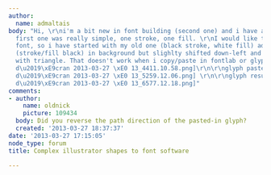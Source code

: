 ```yaml
---
author:
  name: admaltais
body: "Hi, \r\ni'm a bit new in font building (second one) and i have a problem. The
  first one was really simple, one stroke, one fill. \r\nI would like to make a 3D
  font, so i have started with my old one (black stroke, white fill) added the same
  (stroke/fill black) in background but slighlty shifted down-left and hold filled
  with triangle. That doesn't work when i copy/paste in fontlab or glyph.\r\n\r\nThanks\r\nAlex\r\n\r\nIllustrator:\r\n[img:sites/default/files/old-images/Capture
  d\u2019\xE9cran 2013-03-27 \xE0 13_4411.10.58.png]\r\n\r\nglyph paste:\r\n[img:sites/default/files/old-images/Capture
  d\u2019\xE9cran 2013-03-27 \xE0 13_5259.12.06.png] \r\n\r\nglyph results:\r\n[img:sites/default/files/old-images/Capture
  d\u2019\xE9cran 2013-03-27 \xE0 13_6577.12.18.png]"
comments:
- author:
    name: oldnick
    picture: 109434
  body: Did you reverse the path direction of the pasted-in glyph?
  created: '2013-03-27 18:37:37'
date: '2013-03-27 17:15:05'
node_type: forum
title: Complex illustrator shapes to font software

---
```

